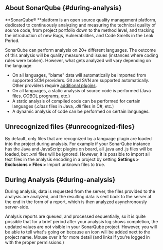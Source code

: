 ## About SonarQube {#during-analysis}

**SonarQube® **platform is an open source quality management platform, dedicated to continuously analyzing and measuring the technical quality of source code, from project portfolio down to the method level, and tracking the introduction of new Bugs, Vulnerabilities, and Code Smells in the Leak Period.

SonarQube can perform analysis on 20+ different languages. The outcome of this analysis will be quality measures and issues \(instances where coding rules were broken\). However, what gets analyzed will vary depending on the language:

* On all languages, "blame" data will automatically be imported from supported SCM providers. Git and SVN are supported automatically. Other providers require [additional plugins](http://docs.sonarqube.org/display/PLUG/Plugin+Library).
* On all languages, a static analysis of source code is performed \(Java files, COBOL programs, etc.\)
* A static analysis of compiled code can be performed for certain languages \(_.class_ files in Java, _.dll_ files in C\#, etc.\)
* A dynamic analysis of code can be performed on certain languages.

## **Unrecognized files** {#unrecognized-files}

By default, only files that are recognized by a language plugin are loaded into the project during analysis. For example if your SonarQube instance has the Java and JavaScript plugins on board, all .java and .js files will be loaded, but .xml files will be ignored. However, it is possible to import all text files in the analysis encoding in a project by setting **Settings &gt; Exclusions &gt; Files &gt;** Import unknown files to true.

## **During Analysis** {#during-analysis}

During analysis, data is requested from the server, the files provided to the analysis are analyzed, and the resulting data is sent back to the server at the end in the form of a report, which is then analyzed asynchronously server-side.

Analysis reports are queued, and processed sequentially, so it is quite possible that for a brief period after your analysis log shows completion, the updated values are not visible in your SonarQube project. However, you will be able to tell what's going on because an icon will be added next to the project name. Mouse over it for more detail \(and links if you're logged in with the proper permissions.\)

